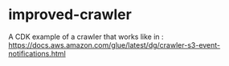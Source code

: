 # improved-crawler
A CDK example of a crawler that works like in : https://docs.aws.amazon.com/glue/latest/dg/crawler-s3-event-notifications.html
